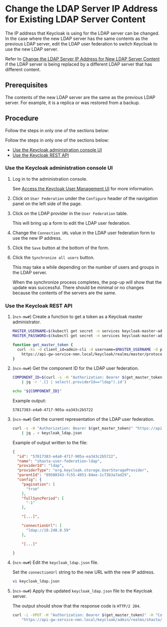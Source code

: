 # Change the LDAP Server IP Address for Existing LDAP Server Content

The IP address that Keycloak is using for the LDAP server can be changed. In the case where the new LDAP server has the same contents as the previous LDAP server,
edit the LDAP user federation to switch Keycloak to use the new LDAP server.

Refer to [Change the LDAP Server IP Address for New LDAP Server Content](Change_the_LDAP_Server_IP_Address_for_New_LDAP_Server_Content.md) if the LDAP server is being replaced by a different LDAP server that has different content.

## Prerequisites

The contents of the new LDAP server are the same as the previous LDAP server. For example, it is a replica or was restored from a backup.

## Procedure

Follow the steps in only one of the sections below:

Follow the steps in only one of the sections below:

- [Use the Keycloak administration console UI](#use-the-keycloak-administration-console-ui)
- [Use the Keycloak REST API](#use-the-keycloak-rest-api)

### Use the Keycloak administration console UI

1. Log in to the administration console.

    See [Access the Keycloak User Management UI](Access_the_Keycloak_User_Management_UI.md) for more information.

1. Click on `User Federation` under the `Configure` header of the navigation panel on the left side of the page.

1. Click on the LDAP provider in the `User Federation` table.

    This will bring up a form to edit the LDAP user federation.

1. Change the `Connection URL` value in the LDAP user federation form to use the new IP address.

1. Click the `Save` button at the bottom of the form.

1. Click the `Synchronize all users` button.

    This may take a while depending on the number of users and groups in the LDAP server.

    When the synchronize process completes, the pop-up will show that the update was successful. There should be minimal or no changes because the contents of the servers are the same.

### Use the Keycloak REST API

1. (`ncn-mw#`) Create a function to get a token as a Keycloak master administrator.

    ```bash
    MASTER_USERNAME=$(kubectl get secret -n services keycloak-master-admin-auth -ojsonpath='{.data.user}' | base64 -d)
    MASTER_PASSWORD=$(kubectl get secret -n services keycloak-master-admin-auth -ojsonpath='{.data.password}' | base64 -d)

    function get_master_token {
      curl -ks -d client_id=admin-cli -d username=$MASTER_USERNAME -d password=$MASTER_PASSWORD -d grant_type=password \
        https://api-gw-service-nmn.local/keycloak/realms/master/protocol/openid-connect/token | python -c "import sys.json; print json.load(sys.stdin)['access_token']"
    }
    ```

1. (`ncn-mw#`) Get the component ID for the LDAP user federation.

    ```bash
    COMPONENT_ID=$(curl -s -H "Authorization: Bearer $(get_master_token)" https://api-gw-service-nmn.local/keycloak/admin/realms/shasta/components \
        | jq -r '.[] | select(.providerId=="ldap").id')

    echo "${COMPONENT_ID}"
    ```

    Example output:

    ```text
    57817383-e4a0-4717-905a-ea343c2b5722
    ```

1. (`ncn-mw#`) Get the current representation of the LDAP user federation.

    ```bash
    curl -s -H "Authorization: Bearer $(get_master_token)" "https://api-gw-service-nmn.local/keycloak/admin/realms/shasta/components/${COMPONENT_ID}" \
        | jq . > keycloak_ldap.json
    ```

    Example of output written to the file:

    ```json
    {
      "id": "57817383-e4a0-4717-905a-ea343c2b5722",
      "name": "shasta-user-federation-ldap",
      "providerId": "ldap",
      "providerType": "org.keycloak.storage.UserStorageProvider",
      "parentId": "09580343-fc55-4951-84ee-1c73b3a7ad29",
      "config": {
        "pagination": [
          "true"
        ],
        "fullSyncPeriod": [
          "-1"
        ],

        "[...]",

        "connectionUrl": [
          "ldap://10.248.0.59"
        ],

        "[...]"

    }
    ```

1. (`ncn-mw#`) Edit the `keycloak_ldap.json` file.

    Set the `connectionUrl` string to the new URL with the new IP address.

    ```bash
    vi keycloak_ldap.json
    ```

1. (`ncn-mw#`) Apply the updated `keycloak_ldap.json` file to the Keycloak server.

    The output should show that the response code is `HTTP/2 204`.

    ```bash
    curl -i -XPUT -H "Authorization: Bearer $(get_master_token)" -H "Content-Type: application/json" -d @keycloak_ldap.json \
        "https://api-gw-service-nmn.local/keycloak/admin/realms/shasta/components/${COMPONENT_ID}"
    ```
